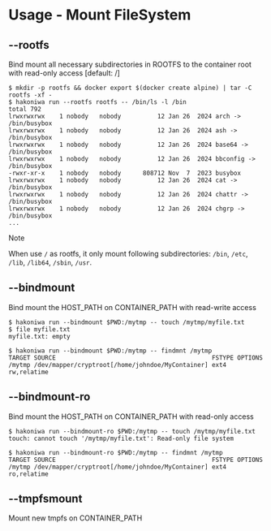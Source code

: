 # Usage - Mount FileSystem

## --rootfs

Bind mount all necessary subdirectories in ROOTFS to the container root with read-only access [default: /]

```console
$ mkdir -p rootfs && docker export $(docker create alpine) | tar -C rootfs -xf -
$ hakoniwa run --rootfs rootfs -- /bin/ls -l /bin
total 792
lrwxrwxrwx    1 nobody   nobody          12 Jan 26  2024 arch -> /bin/busybox
lrwxrwxrwx    1 nobody   nobody          12 Jan 26  2024 ash -> /bin/busybox
lrwxrwxrwx    1 nobody   nobody          12 Jan 26  2024 base64 -> /bin/busybox
lrwxrwxrwx    1 nobody   nobody          12 Jan 26  2024 bbconfig -> /bin/busybox
-rwxr-xr-x    1 nobody   nobody      808712 Nov  7  2023 busybox
lrwxrwxrwx    1 nobody   nobody          12 Jan 26  2024 cat -> /bin/busybox
lrwxrwxrwx    1 nobody   nobody          12 Jan 26  2024 chattr -> /bin/busybox
lrwxrwxrwx    1 nobody   nobody          12 Jan 26  2024 chgrp -> /bin/busybox
...
```

> [!NOTE]
> When use `/` as rootfs, it only mount following subdirectories: `/bin`, `/etc`, `/lib`, `/lib64`, `/sbin`, `/usr`.

## --bindmount

Bind mount the HOST_PATH on CONTAINER_PATH with read-write access

```console
$ hakoniwa run --bindmount $PWD:/mytmp -- touch /mytmp/myfile.txt
$ file myfile.txt
myfile.txt: empty

$ hakoniwa run --bindmount $PWD:/mytmp -- findmnt /mytmp
TARGET SOURCE                                           FSTYPE OPTIONS
/mytmp /dev/mapper/cryptroot[/home/johndoe/MyContainer] ext4   rw,relatime

```

## --bindmount-ro

Bind mount the HOST_PATH on CONTAINER_PATH with read-only access

```console
$ hakoniwa run --bindmount-ro $PWD:/mytmp -- touch /mytmp/myfile.txt
touch: cannot touch '/mytmp/myfile.txt': Read-only file system

$ hakoniwa run --bindmount-ro $PWD:/mytmp -- findmnt /mytmp
TARGET SOURCE                                           FSTYPE OPTIONS
/mytmp /dev/mapper/cryptroot[/home/johndoe/MyContainer] ext4   ro,relatime
```

## --tmpfsmount

Mount new tmpfs on CONTAINER_PATH
